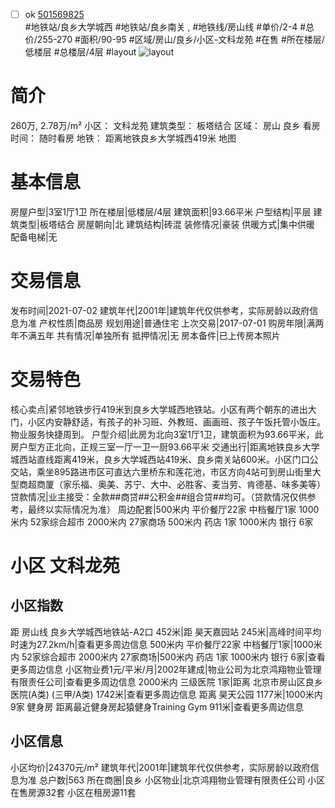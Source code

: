 - [ ] ok [501569825](https://bj.5i5j.com/ershoufang/501569825.html)  
 #地铁站/良乡大学城西 #地铁站/良乡南关 ,  #地铁线/房山线
#单价/2-4 #总价/255-270 #面积/90-95   #区域/房山/良乡/小区-文科龙苑 #在售 #所在楼层/低楼层 #总楼层/4层 #layout 
![layout](http://image2a.5i5j.com/scm/HOUSE_CUSTOMER/a8bc782f92ed4846ba027eacb827e5ac.jpg_P5.jpg) 
# 简介 
 260万,  2.78万/m² 
小区： 文科龙苑
建筑类型： 板塔结合
区域： 房山 良乡
看房时间： 随时看房
地铁： 距离地铁良乡大学城西419米 地图
# 基本信息 
 房屋户型|3室1厅1卫
所在楼层|低楼层/4层
建筑面积|93.66平米
户型结构|平层
建筑类型|板塔结合
房屋朝向|北
建筑结构|砖混
装修情况|豪装
供暖方式|集中供暖
配备电梯|无
# 交易信息 
 发布时间|2021-07-02
建筑年代|2001年|建筑年代仅供参考，实际房龄以政府信息为准
产权性质|商品房
规划用途|普通住宅
上次交易|2017-07-01
购房年限|满两年不满五年
共有情况|单独所有
抵押情况|无
房本备件|已上传房本照片
# 交易特色 
 核心卖点|紧邻地铁步行419米到良乡大学城西地铁站。小区有两个朝东的进出大门，小区内安静舒适，有孩子的补习班、外教班、画画班、孩子午饭托管小饭庄。物业服务快捷周到。
户型介绍|此房为北向3室1厅1卫，建筑面积为93.66平米，此房户型方正北向，正规三室一厅一卫一厨93.66平米
交通出行|距离地铁良乡大学城西站直线距离419米，良乡大学城西站419米、良乡南关站600米。小区门口公交站，乘坐895路进市区可直达六里桥东和莲花池，市区方向4站可到房山街里大型商超商厦（家乐福、奥美、苏宁、大中、必胜客、麦当劳、肯德基、味多美等）
贷款情况|业主接受：全款##商贷##公积金##组合贷##均可。（贷款情况仅供参考，最终以实际情况为准）
周边配套|500米内 平价餐厅22家 中档餐厅1家
1000米内 52家综合超市 2000米内 27家商场
500米内 药店 1家 1000米内 银行 6家
# 小区 文科龙苑
## 小区指数 
 距 房山线 良乡大学城西地铁站-A2口 452米|距 昊天嘉园站 245米|高峰时间平均时速为27.2km/h|查看更多周边信息
500米内 平价餐厅22家
中档餐厅1家|1000米内 52家综合超市
2000米内 27家商场|500米内 药店 1家
1000米内 银行 6家|查看更多周边信息
小区物业费1元/平米/月|2002年建成|物业公司为北京鸿翔物业管理有限责任公司|查看更多周边信息
2000米内 三级医院 1家|距离 北京市房山区良乡医院(A类) (三甲/A类) 1742米|查看更多周边信息
距离 昊天公园 1177米|1000米内 9家 健身房
距离最近健身房起猿健身Training Gym 911米|查看更多周边信息
## 小区信息 
 小区均价|24370元/m²
建筑年代|2001年|建筑年代仅供参考，实际房龄以政府信息为准
总户数|563
所在商圈|良乡
小区物业|北京鸿翔物业管理有限责任公司
小区在售房源32套
小区在租房源11套
